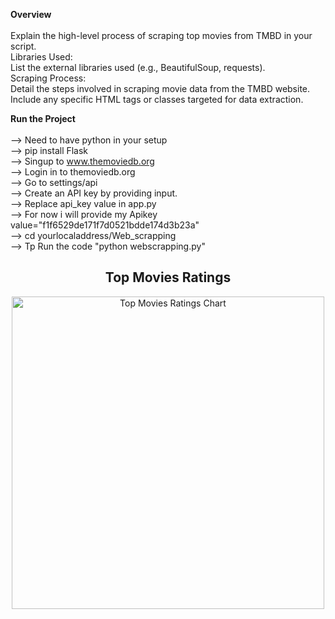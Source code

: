 ******Overview******<br><br>
Explain the high-level process of scraping top movies from TMBD in your script.<br>
Libraries Used:<br>
List the external libraries used (e.g., BeautifulSoup, requests).<br>
Scraping Process:<br>
Detail the steps involved in scraping movie data from the TMBD website.
Include any specific HTML tags or classes targeted for data extraction.

******Run the Project******<br><br>
--> Need to have python in your setup <br>
--> pip install Flask<br>
--> Singup to www.themoviedb.org<br>
--> Login in to themoviedb.org<br>
--> Go to settings/api<br>
--> Create an API key by providing input.<br>
--> Replace api_key value in app.py<br>
--> For now i will provide my Apikey value="f1f6529de171f7d0521bdde174d3b23a"<br>
--> cd yourlocaladdress/Web_scrapping<br>
--> Tp Run the code "python webscrapping.py"<br>

 <div style="text-align: center;">
        <h2>Top Movies Ratings</h2>
        <img src="https://i.ibb.co/9Z4QcG5/chart.png" alt="Top Movies Ratings Chart" width="500" height="500"/>
</div>
